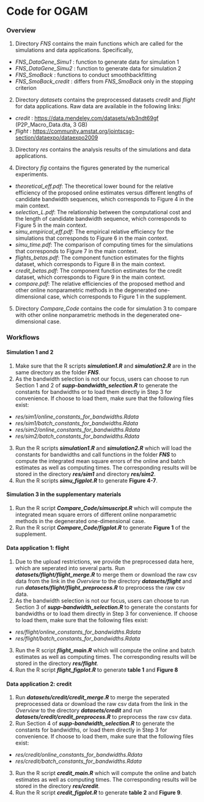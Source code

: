 # Code for OGAM

### Overview

1. Directory *FNS* contains the main functions which are called for the simulations and data applications. Specifically,
- *FNS_DataGene_Simu1* : function to generate data for simulation 1
- *FNS_DataGene_Simu2* : function to generate data for simulation 2
- *FNS_SmoBack* : functions to conduct smoothbackfitting
- *FNS_SmoBack_credit* : differs from *FNS_SmoBack* only in the stopping criterion

2. Directory *datasets* contains the preprocessed datasets *credit* and *flight* for data applications. Raw data are available in the following links:
- *credit* : https://data.mendeley.com/datasets/wb3ndt69gf (P2P_Macro_Data.dta, 3 GB)
- *flight* : https://community.amstat.org/jointscsg-section/dataexpo/dataexpo2009

3. Directory *res* contains the analysis results of the simulations and data applications.

4. Directory *fig* contains the figures generated by the numerical experiments. 
- *theoretical_eff.pdf*: The theoretical lower bound for the relative efficiency of the proposed online estimates versus different lengths of candidate bandwidth sequences, which corresponds to Figure 4 in the main context.
- *selection_L.pdf*: The relationship between the computational cost and the length of candidate bandwidth sequence, which corresponds to Figure 5 in the main context.
- *simu_empirical_eff.pdf*: The empirical relative efficiency for the simulations that corresponds to Figure 6 in the main context.
- *simu_time.pdf*: The comparison of computing times for the simulations that corresponds to Figure 7 in the main context.
- *flights_betas.pdf*: The component function estimates for the flights dataset, which corresponds to Figure 8 in the main context.
- *credit_betas.pdf*: The component function estimates for the credit dataset, which corresponds to Figure 9 in the main context.
- *compare.pdf*: The relative efficiencies of the proposed method and other online nonparametric methods in the degenerated one-dimensional case, which corresponds to Figure 1 in the supplement.

5. Directory *Compare_Code* contains the code for simulation 3 to compare with other online nonparametric methods in the degenerated one-dimensional case.

### Workflows

#### Simulation 1 and 2

1. Make sure that the R scripts ***simulation1.R*** and ***simulation2.R*** are in the same  directory as the folder ***FNS***.
2. As the bandwidth selection is not our focus, users can choose to run Section 1 and 2 of ***supp-bandwidth_selection.R*** to generate the constants for bandwidths or to load them directly in Step 3 for convenience. If choose to load them, make sure that the following files exist:
- *res/sim1/online_constants_for_bandwidths.Rdata*
- *res/sim1/batch_constants_for_bandwidths.Rdata*
- *res/sim2/online_constants_for_bandwidths.Rdata*
- *res/sim2/batch_constants_for_bandwidths.Rdata*
3. Run the R scripts ***simulation1.R*** and ***simulation2.R*** which will load the constants for bandwidths  and call functions in the folder ***FNS*** to compute the integrated mean square errors of the online and batch estimates as well as computing times. The corresponding results will be stored in the directory ***res/sim1*** and directory ***res/sim2***. 
5. Run the R scripts ***simu_figplot.R*** to generate **Figure 4-7**. 

#### Simulation 3 in the supplementary materials

1. Run the R script ***Compare_Code/simuscript.R*** which will compute the integrated mean square errors of different online nonparametric methods in the degenerated one-dimensional case.
2. Run the R script ***Compare_Code/figplot.R*** to generate **Figure 1** of the supplement.

#### Data application 1: flight
1. Due to the upload restrictions, we provide the preprocessed data here, which are seperated into several parts. Run ***datasets/flight/flight_merge.R*** to merge them or download the raw csv data from the link in the *Overview* to the directory ***datasets/flight*** and run ***datasets/flight/flight_preprocess.R*** to preprocess the raw csv data.
2. As the bandwidth selection is not our focus, users can choose to run Section 3 of ***supp-bandwidth_selection.R*** to generate the constants for bandwidths or to load them directly in Step 3 for convenience. If choose to load them, make sure that the following files exist:
- *res/flight/online_constants_for_bandwidths.Rdata*
- *res/flight/batch_constants_for_bandwidths.Rdata*
3. Run the R script ***flight_main.R*** which will compute the online and batch estimates as well as computing times. The corresponding results will be stored in the directory ***res/flight***. 
4. Run the R script ***flight_figplot.R*** to generate **table 1** and **Figure 8** 

#### Data application 2: credit
1. Run ***datasets/credit/credit_merge.R*** to merge the seperated preprocessed data or download the raw csv data from the link in the *Overview* to the directory ***datasets/credit*** and run ***datasets/credit/credit_preprocess.R*** to preprocess the raw csv data.
2. Run Section 4 of ***supp-bandwidth_selection.R*** to generate the constants for bandwidths, or load them directly in Step 3 for convenience. If choose to load them, make sure that the following files exist:
- *res/credit/online_constants_for_bandwidths.Rdata*
- *res/credit/batch_constants_for_bandwidths.Rdata*
3. Run the R script ***credit_main.R*** which will compute the online and batch estimates as well as computing times. The corresponding results will be stored in the directory ***res/credit***. 
4. Run the R script ***credit_figplot.R*** to generate **table 2** and **Figure 9**. 
